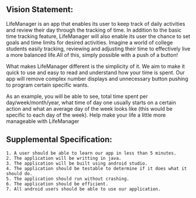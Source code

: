 ## Vision Statement:

LifeManager is an app that enables its user to keep track of daily activities and review their day through the tracking of time. In addition to the basic time tracking feature, LifeManager will also enable its user the chance to set goals and time limits for desired activities. Imagine a world of college students easily tracking, reviewing and adjusting their time to effectively live a more balanced life.All of this, simply possible with a push of a button!

What makes LifeManager different is the simplicity of it. We aim to make it quick to use and easy to read and understand how your time is spent. Our app will remove complex number displays and unnecessary button pushing to program certain specific wants.

As an example, you will be able to see, total time spent per day/week/month/year, what time of day one usually starts on a certain action and what an average day of the week looks like (this would be specific to each day of the week). Help make your life a little more manageable with LifeManager


## Supplemental Specification:
    1. A user should be able to learn our app in less than 5 minutes.
    2. The application will be writting in java.
    3. The application will be built using android studio.
    4. The application should be testable to determine if it does what it should do.
    5. The application should run without crashing.
    6. The application should be efficient.
    7. All android users should be able to use our application.
